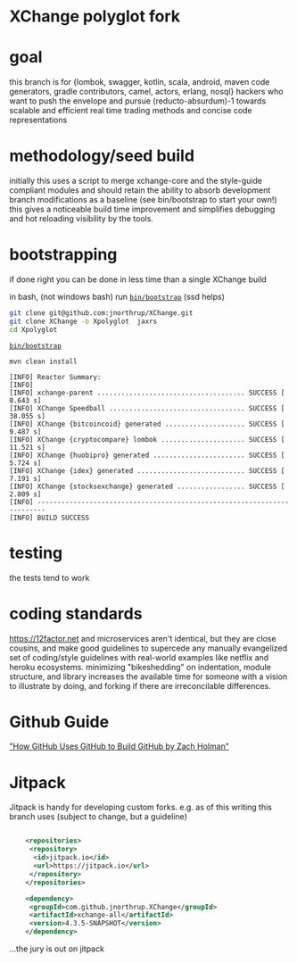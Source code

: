 # XChange polyglot fork


goal
=====

this branch is for {lombok, swagger, kotlin, scala, android, maven code generators, gradle contributors, camel, actors, erlang, nosql} hackers who want to push the envelope and pursue (reducto-absurdum)-1 towards scalable and efficient real time trading methods and concise code representations

methodology/seed build
=====
initially this uses a script to merge xchange-core and the style-guide compliant modules and should retain the ability to absorb development branch modifications as a baseline (see bin/bootstrap to start your own!)  this gives a noticeable build time improvement and simplifies debugging and hot reloading visibility by the tools.

bootstrapping
=============

if done right you can be done in less time than a single XChange build

in bash, (not windows bash) run [`bin/bootstrap`](bin/bootstrap) (ssd helps)

```bash
git clone git@github.com:jnorthrup/XChange.git
git clone XChange -b Xpolyglot  jaxrs
cd Xpolyglot
```

[`bin/bootstrap`](bin/bootstrap)
```
mvn clean install
```

```
[INFO] Reactor Summary:
[INFO]
[INFO] xchange-parent ..................................... SUCCESS [  0.643 s]
[INFO] XChange Speedball .................................. SUCCESS [ 38.055 s]
[INFO] XChange {bitcoincoid} generated .................... SUCCESS [  9.487 s]
[INFO] XChange {cryptocompare} lombok ..................... SUCCESS [ 11.521 s]
[INFO] XChange {huobipro} generated ....................... SUCCESS [  5.724 s]
[INFO] XChange {idex} generated ........................... SUCCESS [  7.191 s]
[INFO] XChange {stocksexchange} generated ................. SUCCESS [  2.809 s]
[INFO] ------------------------------------------------------------------------
[INFO] BUILD SUCCESS
```

testing
======
the tests tend to work

coding standards
======
https://12factor.net and microservices aren't identical, but they are close cousins, and make good guidelines to supercede any manually evangelized set of coding/style guidelines with real-world examples like netflix and heroku ecosystems.  minimizing "bikeshedding" on indentation, module structure, and library increases the available time for someone with a vision to illustrate by doing, and forking if there are irreconcilable differences.

Github Guide
============
["How GitHub Uses GitHub to Build GitHub by Zach Holman"](  https://www.youtube.com/watch?v=qyz3jkOBbQY )

Jitpack
=======
Jitpack is handy for developing custom forks.
e.g. as of this writing this branch uses (subject to change, but a guideline)
```xml

    <repositories>
     <repository>
      <id>jitpack.io</id>
      <url>https://jitpack.io</url>
     </repository>
    </repositories>

    <dependency>
     <groupId>com.github.jnorthrup.XChange</groupId>
     <artifactId>xchange-all</artifactId>
     <version>4.3.5-SNAPSHOT</version>
    </dependency>

```
...the jury is out on jitpack


